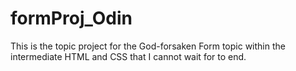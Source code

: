 # formProj_Odin

This is the topic project for the God-forsaken Form topic within the intermediate HTML and CSS that I cannot wait for to end.
